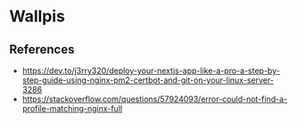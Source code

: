 # Wallpis

## References

- https://dev.to/j3rry320/deploy-your-nextjs-app-like-a-pro-a-step-by-step-guide-using-nginx-pm2-certbot-and-git-on-your-linux-server-3286
- https://stackoverflow.com/questions/57924093/error-could-not-find-a-profile-matching-nginx-full
